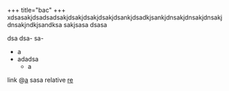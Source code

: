 +++
title="bac"
+++
xdsasakjdsadsadsakjdsakjdsakjdsakjdsankjdsadkjsankjdnsakjdnsakjdnsakjdnsakjndkjsandksa sakjsasa dsasa

dsa
dsa-
sa-
- a
- adadsa
  - a

link @[a](https://www.fablabimperia.org)
sasa
relative [re](a.png)